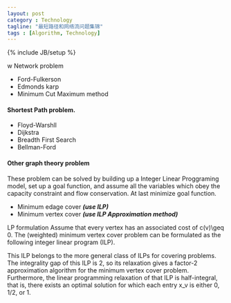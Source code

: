 ```yaml
---
layout: post
category : Technology 
tagline: "最短路径和网络流问题集锦"
tags : [Algorithm, Technology]
---
```

{% include JB/setup %}


w Network problem
    
* Ford-Fulkerson
* Edmonds karp
* Minimum Cut Maximum method

#### Shortest Path problem.

* Floyd-Warshll
* Dijkstra 
* Breadth First Search
* Bellman-Ford

#### Other graph theory problem

These problem can be solved by building up a Integer Linear Proggraming model, set up a goal function, and assume all the variables which obey the capacity constraint and flow conservation. At last minimize goal function.


* Minimum edage cover ___(use ILP)___
* Minimum vertex cover ___(use ILP Approximation method)___

LP formulation
Assume that every vertex has an associated cost of c(v)\geq 0. The (weighted) minimum vertex cover problem can be formulated as the following integer linear program (ILP).

This ILP belongs to the more general class of ILPs for covering problems. The integrality gap of this ILP is 2, so its relaxation gives a factor-2 approximation algorithm for the minimum vertex cover problem. Furthermore, the linear programming relaxation of that ILP is half-integral, that is, there exists an optimal solution for which each entry x_v is either 0, 1/2, or 1.
